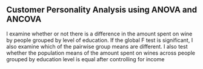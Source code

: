 
## Customer Personality Analysis using ANOVA and ANCOVA

I examine whether or not there is a difference in the amount spent on wine by people grouped by level of education. If the global F test is significant, I also examine which of the pairwise group means are different. I also test whether the population means of the amount spent on wines across people grouped by education level is equal after controlling for income
